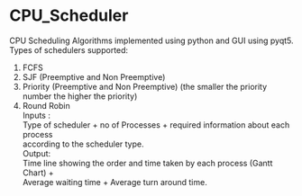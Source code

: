 # CPU_Scheduler
CPU Scheduling Algorithms implemented using python and GUI using pyqt5.  
Types of schedulers supported:  
  1. FCFS  
  2. SJF (Preemptive and Non Preemptive)  
  3. Priority (Preemptive and Non Preemptive) (the smaller the priority number the
    higher the priority)  
  4. Round Robin  
Inputs :   
  Type of scheduler + no of Processes + required information about each process  
  according to the scheduler type.  
Output:   
  Time line showing the order and time taken by each process (Gantt Chart) +  
  Average waiting time + Average turn around time.   
